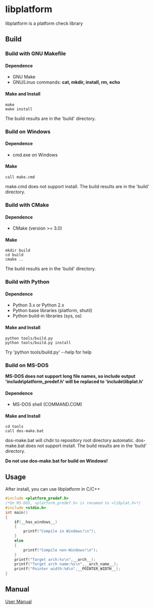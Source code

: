 # libplatform
libplatform is a platform check library
## Build
### Build with GNU Makefile
#### Dependence
+ GNU Make
+ GNU/Linux commands: **cat, mkdir, install, rm, echo**
#### Make and Install
```shell
make
make install
```
The build results are in the 'build' directory.
### Build on Windows
#### Dependence
+ cmd.exe on Windows
#### Make
```shell
call make.cmd
```
make.cmd does not support install.
The build results are in the 'build' directory.
### Build with CMake
#### Dependence
+ CMake (version >= 3.0)
#### Make
```shell
mkdir build
cd build
cmake ..
```
The build results are in the 'build' directory.
### Build with Python
#### Dependence
+ Python 3.x or Python 2.x
+ Python base libraries (platform, shutil)
+ Python build-in libraries (sys, os)
#### Make and Install
```shell
python tools/build.py
python tools/build.py install
```
Try 'python tools/build.py' --help for help
### Build on MS-DOS
**MS-DOS does not support long file names, so include output 'include\platform_predef.h' will be replaced to 'include\libplat.h'**
#### Dependence
+ MS-DOS shell (COMMAND.COM)
#### Make and Install
```shell
cd tools
call dos-make.bat
```
dos-make.bat will chdir to repository root directory automatic.
dos-make.bat does not support install.
The build results are in the 'build' directory.

**Do not use dos-make.bat for build on Windows!**

## Usage
After install, you can use libplatform in C/C++
```c
#include <platform_predef.h>
/*On MS-DOS, <platform_predef.h> is renamed to <libplat.h>*/
#include <stdio.h>
int main()
{
    if(__has_windows__)
    {
        printf("Compile in Windows!\n");
    }
    else
    {
        printf("Compile non-Windows!\n");
    }
    printf("Target arch:%s\n",__arch__);
    printf("Target arch name:%s\n",__arch_name__);
    printf("Pointer width:%d\n",__POINTER_WIDTH__);
}
```

## Manual
[User Manual](doc/doc.md)
